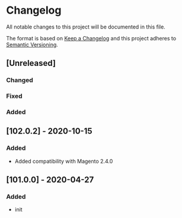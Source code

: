 # Changelog
All notable changes to this project will be documented in this file.

The format is based on [Keep a Changelog](http://keepachangelog.com/en/1.0.0/)
and this project adheres to [Semantic Versioning](http://semver.org/spec/v2.0.0.html).

## [Unreleased]
### Changed
### Fixed
### Added

## [102.0.2] - 2020-10-15
### Added
- Added compatibility with Magento 2.4.0

## [101.0.0] - 2020-04-27
### Added
- init

